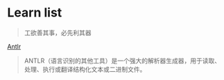 # Learn list

> 工欲善其事，必先利其器 

[Antlr](https://github.com/antlr/antlr4)
> ANTLR（语言识别的其他工具）是一个强大的解析器生成器，用于读取、处理、执行或翻译结构化文本或二进制文件。
